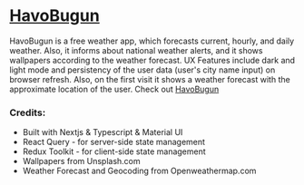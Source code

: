 # [HavoBugun](https://bugunhavo.web.app/)

HavoBugun is a free weather app, which forecasts current, hourly, and daily weather. Also, it informs about national weather alerts, and it shows wallpapers according to the weather forecast.
UX Features include dark and light mode and persistency of the user data (user's city name input) on browser refresh. Also, on the first visit it shows a weather forecast with the approximate location of the user.
Check out [HavoBugun](https://bugunhavo.web.app/)

### Credits:

-   Built with Nextjs & Typescript & Material UI
-   React Query - for server-side state management
-   Redux Toolkit - for client-side state management
-   Wallpapers from Unsplash.com
-   Weather Forecast and Geocoding from Openweathermap.com
